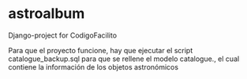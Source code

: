 # astroalbum
Django-project for CodigoFacilito

Para que el proyecto funcione, hay que ejecutar el script catalogue_backup.sql para que se rellene el modelo catalogue., el cual contiene la información de los objetos astronómicos
